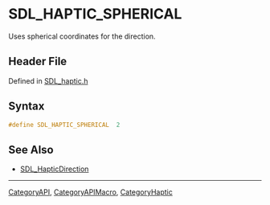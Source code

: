 # SDL_HAPTIC_SPHERICAL

Uses spherical coordinates for the direction.

## Header File

Defined in [SDL_haptic.h](https://github.com/libsdl-org/SDL/blob/SDL2/include/SDL_haptic.h)

## Syntax

```c
#define SDL_HAPTIC_SPHERICAL  2
```

## See Also

- [SDL_HapticDirection](SDL_HapticDirection)






----
[CategoryAPI](CategoryAPI), [CategoryAPIMacro](CategoryAPIMacro), [CategoryHaptic](CategoryHaptic)

